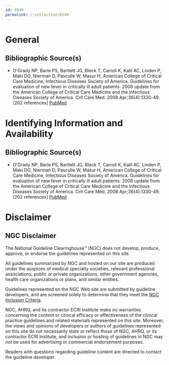 ```yaml
---
id: 6549
permalink: /:collection/6549
---
```


# General

## Bibliographic Source(s)

- O'Grady NP, Barie PS, Bartlett JG, Bleck T, Carroll K, Kalil AC, Linden P, Maki DG, Nierman D, Pasculle W, Masur H, American College of Critical Care Medicine, Infectious Diseases Society of America. Guidelines for evaluation of new fever in critically ill adult patients: 2008 update from the American College of Critical Care Medicine and the Infectious Diseases Society of America. Crit Care Med. 2008 Apr;36(4):1330-49. [202 references] [ PubMed ](http://www.ncbi.nlm.nih.gov/entrez/query.fcgi?cmd=Retrieve&db=pubmed&dopt=Abstract&list_uids=18379262)

# Identifying Information and Availability

## Bibliographic Source(s)

- O'Grady NP, Barie PS, Bartlett JG, Bleck T, Carroll K, Kalil AC, Linden P, Maki DG, Nierman D, Pasculle W, Masur H, American College of Critical Care Medicine, Infectious Diseases Society of America. Guidelines for evaluation of new fever in critically ill adult patients: 2008 update from the American College of Critical Care Medicine and the Infectious Diseases Society of America. Crit Care Med. 2008 Apr;36(4):1330-49. [202 references] [ PubMed ](http://www.ncbi.nlm.nih.gov/entrez/query.fcgi?cmd=Retrieve&db=pubmed&dopt=Abstract&list_uids=18379262)

# Disclaimer

## NGC Disclaimer

The National Guideline Clearinghouse™ (NGC) does not develop, produce, approve, or endorse the guidelines represented on this site.

All guidelines summarized by NGC and hosted on our site are produced under the auspices of medical specialty societies, relevant professional associations, public or private organizations, other government agencies, health care organizations or plans, and similar entities.

Guidelines represented on the NGC Web site are submitted by guideline developers, and are screened solely to determine that they meet the [NGC Inclusion Criteria](/help-and-about/summaries/inclusion-criteria).

NGC, AHRQ, and its contractor ECRI Institute make no warranties concerning the content or clinical efficacy or effectiveness of the clinical practice guidelines and related materials represented on this site. Moreover, the views and opinions of developers or authors of guidelines represented on this site do not necessarily state or reflect those of NGC, AHRQ, or its contractor ECRI Institute, and inclusion or hosting of guidelines in NGC may not be used for advertising or commercial endorsement purposes.

Readers with questions regarding guideline content are directed to contact the guideline developer.

